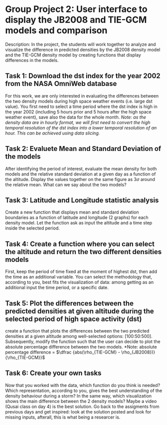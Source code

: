 # Group Project 2: User interface to display the JB2008 and TIE-GCM models and comparison
Description: In the project, the students will work together to analyze and visualize the difference in predicted densities by the JB2008 density model and the TIE-GCM density model by creating functions that display differences in the models.


## Task 1: Download the dst index for the year 2002 from the NASA OmniWeb database
For this work, we are only interested in evaluating the differences between the two density models during high space weather events (i.e. large dst value). You first need to select a time period where the dst index is high in the year 2002 (including 5 hours prior and 5 hours after the high space weather event), save also the data for the whole month. *Note: as the density data are in hourly format, we will first need to convert the high temporal resolution of the dst index into a lower temporal resolution of an hour. This can be achieved using data slicing.*

## Task 2: Evaluete Mean and Standard Deviation of the models
After identifying the period of interest, evaluate the mean density for both models and the relative standard deviation at a given day as a function of the altitude. Display the values together on the same figure as $3\sigma$ around the relative mean. What can we say about the two models?

## Task 3: Latitude and Longitude statistic analysis
Create a new function that displays mean and standard deviation boundaries as a function of latitude and longitude (2 graphs) for each density model. Let the function ask as input the altitude and a time step inside the selected period.

## Task 4: Create a function where you can select the altitude and return the two different densities models 
First, keep the period of time fixed at the moment of highest dst, then add the time as an additional variable. You can select the methodology that, according to you, best fits the visualization of data: among getting as an additional input the time period, or a specific date.

## Task 5: Plot the differences between the predicted densities at given altitude during the selected period of high space activity (dst)
create a function that plots the differences between the two predicted densities at a given altitude among well-selected options: [100:50:500]. Subsequently, modify the function such that the user can decide to plot the absolute percentage difference between the two models. *Note: absolute percentage difference = $\dfrac {abs(\rho_{TIE-GCM} - \rho_{JB2008})}{\rho_{TIE-GCM}}$

## Task 6: Create your own tasks
Now that you worked with the data, which function do you think is needed? Which representation, according to you, gives the best understanding of the density behaviour during a storm? In the same way, which visualization shows the main difference between the 2 density models? Maybe a video (Qusai class on day 4) is the best solution. Go back to the assigments from previous days and get inspired: look at the solution posted and look for missing inputs, afterall, this is what being a researcer is. 



